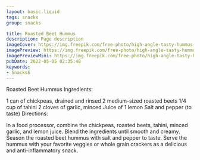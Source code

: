 ```yaml
---
layout: basic.liquid
tags: snacks
group: snacks

title: Roasted Beet Hummus
description: Page description
imageCover: https://img.freepik.com/free-photo/high-angle-tasty-hummus-chickpeas_23-2149483881.jpg?w=740&t=st=1677101817~exp=1677102417~hmac=5aa6231985228ed0b40e13f2d48f8b0af61aa7e292bb93718454b8d0a9062623
imagePreview: https://img.freepik.com/free-photo/high-angle-tasty-hummus-chickpeas_23-2149483881.jpg?w=740&t=st=1677101817~exp=1677102417~hmac=5aa6231985228ed0b40e13f2d48f8b0af61aa7e292bb93718454b8d0a9062623
imagePreviewMini: https://img.freepik.com/free-photo/high-angle-tasty-hummus-chickpeas_23-2149483881.jpg?w=740&t=st=1677101817~exp=1677102417~hmac=5aa6231985228ed0b40e13f2d48f8b0af61aa7e292bb93718454b8d0a9062623
pubDate: 2022-05-05 02:35:48
keywords:
- Snacks6
---
```


Roasted Beet Hummus
Ingredients:

1 can of chickpeas, drained and rinsed
2 medium-sized roasted beets
1/4 cup of tahini
2 cloves of garlic, minced
Juice of 1 lemon
Salt and pepper (to taste)
Directions:

In a food processor, combine the chickpeas, roasted beets, tahini, minced garlic, and lemon juice.
Blend the ingredients until smooth and creamy.
Season the roasted beet hummus with salt and pepper to taste.
Serve the hummus with your favorite veggies or whole grain crackers as a delicious and anti-inflammatory snack.


